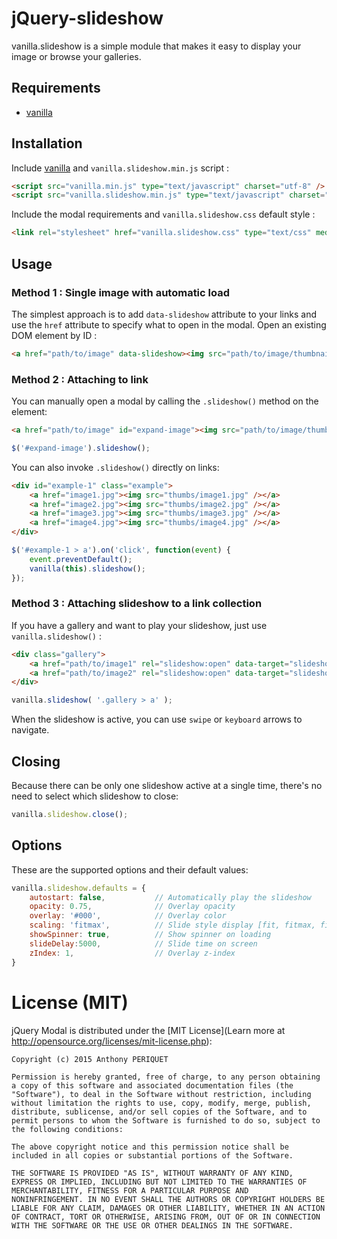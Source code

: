 # jQuery-slideshow

vanilla.slideshow is a simple module that makes it easy to display your image or browse your galleries.

## Requirements

* [vanilla](https://github.com/xylphid/vanilla)

## Installation

Include [vanilla](https://github.com/xylphid/vanilla) and `vanilla.slideshow.min.js` script :
```html
<script src="vanilla.min.js" type="text/javascript" charset="utf-8" />
<script src="vanilla.slideshow.min.js" type="text/javascript" charset="utf-8" />
```

Include the modal requirements and `vanilla.slideshow.css` default style :
```html
<link rel="stylesheet" href="vanilla.slideshow.css" type="text/css" media="screen" />
```

## Usage

### Method 1 : Single image with automatic load

The simplest approach is to add `data-slideshow` attribute to your links and use the `href` attribute to specify what to open in the modal.
Open an existing DOM element by ID :
```html
<a href="path/to/image" data-slideshow><img src="path/to/image/thumbnail" /></a>
```

### Method 2 : Attaching to link

You can manually open a modal by calling the `.slideshow()` method on the element:
```html
<a href="path/to/image" id="expand-image"><img src="path/to/image/thumbnail" /></a>
```

```js
$('#expand-image').slideshow();
```

You can also invoke `.slideshow()` directly on links:
```html
<div id="example-1" class="example">
    <a href="image1.jpg"><img src="thumbs/image1.jpg" /></a>
    <a href="image2.jpg"><img src="thumbs/image2.jpg" /></a>
    <a href="image3.jpg"><img src="thumbs/image3.jpg" /></a>
    <a href="image4.jpg"><img src="thumbs/image4.jpg" /></a>
</div>
```

```js
$('#example-1 > a').on('click', function(event) {
    event.preventDefault();
    vanilla(this).slideshow();
});
```

### Method 3 : Attaching slideshow to a link collection

If you have a gallery and want to play your slideshow, just use `vanilla.slideshow()` :
```html
<div class="gallery">
    <a href="path/to/image1" rel="slideshow:open" data-target="slideshow"><img src="path/to/image/thumbnail1" /></a>
    <a href="path/to/image2" rel="slideshow:open" data-target="slideshow"><img src="path/to/image/thumbnail2" /></a>
</div>
```

```js
vanilla.slideshow( '.gallery > a' );
```

When the slideshow is active, you can use `swipe` or `keyboard` arrows to navigate.

## Closing

Because there can be only one slideshow active at a single time, there's no need to select which slideshow to close:
```js
vanilla.slideshow.close();
```

## Options

These are the supported options and their default values:
```js
vanilla.slideshow.defaults = {
    autostart: false,           // Automatically play the slideshow
    opacity: 0.75,              // Overlay opacity
    overlay: '#000',            // Overlay color
    scaling: 'fitmax',          // Slide style display [fit, fitmax, fill]
    showSpinner: true,          // Show spinner on loading
    slideDelay:5000,            // Slide time on screen
    zIndex: 1,                  // Overlay z-index
}
```

# License (MIT)

jQuery Modal is distributed under the [MIT License](Learn more at http://opensource.org/licenses/mit-license.php):

    Copyright (c) 2015 Anthony PERIQUET

    Permission is hereby granted, free of charge, to any person obtaining
    a copy of this software and associated documentation files (the
    "Software"), to deal in the Software without restriction, including
    without limitation the rights to use, copy, modify, merge, publish,
    distribute, sublicense, and/or sell copies of the Software, and to
    permit persons to whom the Software is furnished to do so, subject to
    the following conditions:

    The above copyright notice and this permission notice shall be
    included in all copies or substantial portions of the Software.

    THE SOFTWARE IS PROVIDED "AS IS", WITHOUT WARRANTY OF ANY KIND,
    EXPRESS OR IMPLIED, INCLUDING BUT NOT LIMITED TO THE WARRANTIES OF
    MERCHANTABILITY, FITNESS FOR A PARTICULAR PURPOSE AND
    NONINFRINGEMENT. IN NO EVENT SHALL THE AUTHORS OR COPYRIGHT HOLDERS BE
    LIABLE FOR ANY CLAIM, DAMAGES OR OTHER LIABILITY, WHETHER IN AN ACTION
    OF CONTRACT, TORT OR OTHERWISE, ARISING FROM, OUT OF OR IN CONNECTION
    WITH THE SOFTWARE OR THE USE OR OTHER DEALINGS IN THE SOFTWARE.